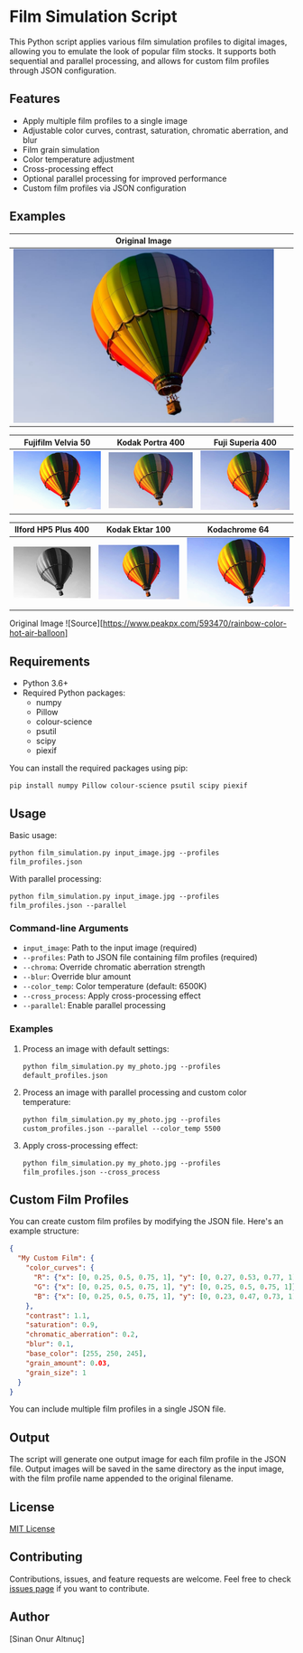 # Film Simulation Script

This Python script applies various film simulation profiles to digital images, allowing you to emulate the look of popular film stocks. It supports both sequential and parallel processing, and allows for custom film profiles through JSON configuration.

## Features

- Apply multiple film profiles to a single image
- Adjustable color curves, contrast, saturation, chromatic aberration, and blur
- Film grain simulation
- Color temperature adjustment
- Cross-processing effect
- Optional parallel processing for improved performance
- Custom film profiles via JSON configuration

## Examples


| Original Image                  |                                   |                                     |
|-------------------------------------|-----------------------------------|-------------------------------------|
| ![Original](examples/picture.jpg)   |                                   |



| Fujifilm Velvia 50                  | Kodak Portra 400                  | Fuji Superia 400                    |
|-------------------------------------|-----------------------------------|-------------------------------------|
| ![Fujifilm Velvia 50](examples/picture_Fujifilm_Velvia_50.jpg)    | ![Kodak Portra 400](examples/picture_Kodak_Portra_400.jpg) | ![Fuji Superia 400](examples/picture_Fuji_Superia_400.jpg) |

| Ilford HP5 Plus 400                 | Kodak Ektar 100                   | Kodachrome 64                       |
|-------------------------------------|-----------------------------------|-------------------------------------|
| ![Ilford HP5 Plus 400](examples/picture_Ilford_HP5_Plus_400.jpg) | ![Kodak Ektar 100](examples/picture_Kodak_Ektar_100.jpg) | ![Kodachrome 64](examples/picture_Kodachrome_64.jpg) |

Original Image ![Source][https://www.peakpx.com/593470/rainbow-color-hot-air-balloon]

## Requirements

- Python 3.6+
- Required Python packages:
  - numpy
  - Pillow
  - colour-science
  - psutil
  - scipy
  - piexif

You can install the required packages using pip:

```
pip install numpy Pillow colour-science psutil scipy piexif
```

## Usage

Basic usage:

```
python film_simulation.py input_image.jpg --profiles film_profiles.json
```

With parallel processing:

```
python film_simulation.py input_image.jpg --profiles film_profiles.json --parallel
```

### Command-line Arguments

- `input_image`: Path to the input image (required)
- `--profiles`: Path to JSON file containing film profiles (required)
- `--chroma`: Override chromatic aberration strength
- `--blur`: Override blur amount
- `--color_temp`: Color temperature (default: 6500K)
- `--cross_process`: Apply cross-processing effect
- `--parallel`: Enable parallel processing

### Examples

1. Process an image with default settings:
   ```
   python film_simulation.py my_photo.jpg --profiles default_profiles.json
   ```

2. Process an image with parallel processing and custom color temperature:
   ```
   python film_simulation.py my_photo.jpg --profiles custom_profiles.json --parallel --color_temp 5500
   ```

3. Apply cross-processing effect:
   ```
   python film_simulation.py my_photo.jpg --profiles film_profiles.json --cross_process
   ```

## Custom Film Profiles

You can create custom film profiles by modifying the JSON file. Here's an example structure:

```json
{
  "My Custom Film": {
    "color_curves": {
      "R": {"x": [0, 0.25, 0.5, 0.75, 1], "y": [0, 0.27, 0.53, 0.77, 1]},
      "G": {"x": [0, 0.25, 0.5, 0.75, 1], "y": [0, 0.25, 0.5, 0.75, 1]},
      "B": {"x": [0, 0.25, 0.5, 0.75, 1], "y": [0, 0.23, 0.47, 0.73, 1]}
    },
    "contrast": 1.1,
    "saturation": 0.9,
    "chromatic_aberration": 0.2,
    "blur": 0.1,
    "base_color": [255, 250, 245],
    "grain_amount": 0.03,
    "grain_size": 1
  }
}
```

You can include multiple film profiles in a single JSON file.

## Output

The script will generate one output image for each film profile in the JSON file. Output images will be saved in the same directory as the input image, with the film profile name appended to the original filename.

## License

[MIT License](https://opensource.org/licenses/MIT)

## Contributing

Contributions, issues, and feature requests are welcome. Feel free to check [issues page](https://github.com/yourusername/film-simulation/issues) if you want to contribute.

## Author

[Sinan Onur Altınuç]

